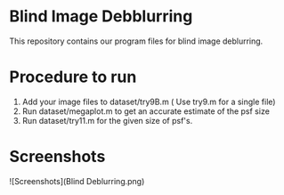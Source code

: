 # Blind Image Debblurring
 
This repository contains our program files for blind image deblurring.

# Procedure to run

1. Add your image files to dataset/try9B.m
( Use try9.m for a single file)
2. Run dataset/megaplot.m to get an accurate estimate of the psf size
3. Run dataset/try11.m for the given size of psf's.

# Screenshots

![Screenshots](Blind Deblurring.png)